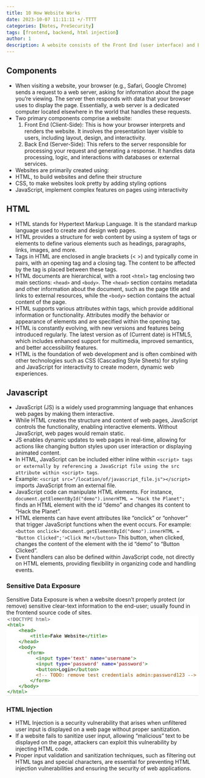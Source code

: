 ```yaml
---
title: 10 How Website Works
date: 2023-10-07 11:11:11 +/-TTTT
categories: [Notes, PreSecurity]
tags: [frontend, backend, html injection] 
author: 1  
description: A website consists of the Front End (user interface) and Back End (server processing), primarily built using HTML (structure), CSS (styling), and JavaScript (interactivity), with potential security vulnerabilities like Sensitive Data Exposure (improperly protected data) and HTML Injection (unsanitized user input).     
---
```


## Components

- When visiting a website, your browser (e.g., Safari, Google Chrome) sends a request to a web server, asking for information about the page you’re viewing. The server then responds with data that your browser uses to display the page. Essentially, a web server is a dedicated computer located elsewhere in the world that handles these requests.
- Two primary components comprise a website:
    1. Front End (Client-Side): This is how your browser interprets and renders the website. It involves the presentation layer visible to users, including layout, design, and interactivity.
    2. Back End (Server-Side): This refers to the server responsible for processing your request and generating a response. It handles data processing, logic, and interactions with databases or external services.
- Websites are primarily created using:
- HTML, to build websites and define their structure
- CSS, to make websites look pretty by adding styling options
- JavaScript, implement complex features on pages using interactivity

## HTML

- HTML stands for Hypertext Markup Language. It is the standard markup language used to create and design web pages.
- HTML provides a structure for web content by using a system of tags or elements to define various elements such as headings, paragraphs, links, images, and more.
- Tags in HTML are enclosed in angle brackets (< >) and typically come in pairs, with an opening tag and a closing tag. The content to be affected by the tag is placed between these tags.
- HTML documents are hierarchical, with a root `<html>` tag enclosing two main sections: `<head>` and `<body>`. The `<head>` section contains metadata and other information about the document, such as the page title and links to external resources, while the `<body>` section contains the actual content of the page.
- HTML supports various attributes within tags, which provide additional information or functionality. Attributes modify the behavior or appearance of elements and are specified within the opening tag.
- HTML is constantly evolving, with new versions and features being introduced regularly. The latest version as of (Current date) is HTML5, which includes enhanced support for multimedia, improved semantics, and better accessibility features.
- HTML is the foundation of web development and is often combined with other technologies such as CSS (Cascading Style Sheets) for styling and JavaScript for interactivity to create modern, dynamic web experiences.

## Javascript

- JavaScript (JS) is a widely used programming language that enhances web pages by making them interactive.
- While HTML creates the structure and content of web pages, JavaScript controls the functionality, enabling interactive elements. Without JavaScript, web pages would remain static.
- JS enables dynamic updates to web pages in real-time, allowing for actions like changing button styles upon user interaction or displaying animated content.
- In HTML, JavaScript can be included either inline within `<script> tags or externally by referencing a JavaScript file using the src attribute within <script> tags`.
- Example: `<script src="/location/of/javascript_file.js"></script>` imports JavaScript from an external file.
- JavaScript code can manipulate HTML elements. For instance, `document.getElementById("demo").innerHTML = "Hack the Planet";` finds an HTML element with the id “demo” and changes its content to “Hack the Planet”.
- HTML elements can have event attributes like “onclick” or “onhover” that trigger JavaScript functions when the event occurs. For example: `<button onclick='document.getElementById("demo").innerHTML = "Button Clicked";'>Click Me!</button>` This button, when clicked, changes the content of the element with the id “demo” to “Button Clicked”.
- Event handlers can also be defined within JavaScript code, not directly on HTML elements, providing flexibility in organizing code and handling events.

### Sensitive Data Exposure

Sensitive Data Exposure is when a website doesn’t properly protect (or remove) sensitive clear-text information to the end-user; usually found in the frontend source code of sites.
![data exposure](/assets/img/notes/presecurity/dataexpo.png)

### HTML Injection

- HTML Injection is a security vulnerability that arises when unfiltered user input is displayed on a web page without proper sanitization.
- If a website fails to sanitize user input, allowing “malicious” text to be displayed on the page, attackers can exploit this vulnerability by injecting HTML code.
- Proper input validation and sanitization techniques, such as filtering out HTML tags and special characters, are essential for preventing HTML injection vulnerabilities and ensuring the security of web applications.